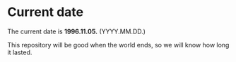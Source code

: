 # Current date

The current date is **1996.11.05.** (YYYY.MM.DD.)

This repository will be good when the world ends, so we will know how long it lasted.